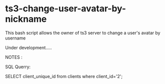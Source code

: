 # ts3-change-user-avatar-by-nickname
This bash script allows the owner of ts3 server to change a user's avatar by username



Under development.....



NOTES : 

SQL Querry:

SELECT client_unique_id from clients where client_id='2';
